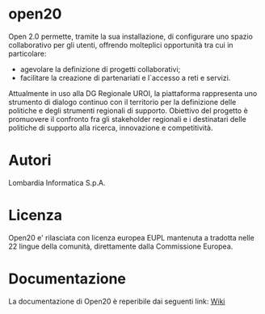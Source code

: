 # open20
Open 2.0 permette, tramite la sua installazione, di configurare uno spazio collaborativo per gli utenti, offrendo molteplici opportunità tra cui in particolare:
  - agevolare la definizione di progetti collaborativi;
  - facilitare la creazione di partenariati e l´accesso a reti e servizi.

Attualmente in uso alla DG Regionale UROI, la piattaforma rappresenta uno strumento di dialogo continuo con il territorio per la definizione delle politiche e degli strumenti regionali di supporto. Obiettivo del progetto è promuovere il confronto fra gli stakeholder regionali e i destinatari delle politiche di supporto alla ricerca, innovazione e competitività. 
  
# Autori
Lombardia Informatica S.p.A.
# Licenza
Open20 e' rilasciata con licenza europea EUPL mantenuta a tradotta nelle 22 lingue della comunità, direttamente dalla Commissione Europea.
# Documentazione
La documentazione di Open20 è reperibile dai seguenti link:
 [Wiki](github.com/lispa/open20/wiki) 
